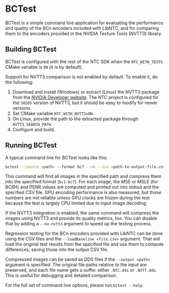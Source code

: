 # BCTest

BCTest is a simple command line application for evaluating the performance and quality of the BCn encoders included with LibNTC, and for comparing them to the encoders provided in the NVIDIA Texture Tools (NVTT3) library.

## Building BCTest

BCTest is configured with the rest of the NTC SDK when the `NTC_WITH_TESTS` CMake variable is `ON` (it is by default).

Support for NVTT3 comparison is not enabled by default. To enable it, do the following:

1. Download and install (Windows) or extract (Linux) the NVTT3 package from the [NVIDIA Developer website](https://developer.nvidia.com/gpu-accelerated-texture-compression). The NTC project is configured for the `30205` version of NVTT3, but it should be easy to modify for newer versions.
2. Set CMake variable `NTC_WITH_NVTT3=ON`.
3. On Linux, provide the path to the extracted package through `NVTT3_SEARCH_PATH`.
4. Configure and build.

## Running BCTest

A typical command line for BCTest looks like this:

```sh
bctest --source <path> --format bc7 --vk --csv <path-to-output-file.csv>
```

This command will find all images in the specified path and compress them into the specified format (`bc1-bc7`). For each image, the MSE or MSLE (for BC6H) and PSNR values are computed and printed out into stdout and the specified CSV file. GPU encoding performance is also measured, but those numbers are not reliable unless GPU clocks are frozen during the test because the test is largely CPU limited due to input image decoding.

If the NVTT3 integration is enabled, the same command will compress the images using NVTT3 and provide its quality metrics, too. You can disable that by adding a `--no-nvtt3` argument to speed up the testing process.

Regression testing for the BCn encoders provided with LibNTC can be done using the CSV files and the `--loadBaseline <file.csv>` argument. That will load the original test results from the specified file and use them to compute differences, saving those into the output CSV file.

Compressed images can be saved as DDS files if the `--output <path>` argument is specified. The original file paths relative to the input are preserved, and each file name gets a suffix: either `.NTC.dds` or `.NVTT.dds`. This is useful for debugging and detailed comparison.

For the full set of command line options, please run `bctest --help`.